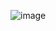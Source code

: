 ![image](https://github.com/Siriratda/03376836-OOP-2566-Week-04/assets/144195995/826e9993-7097-4649-a29b-d270a3e4313e)
